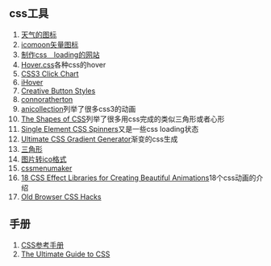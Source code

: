 ## css工具

1. [天气的图标](http://darkskyapp.github.io/skycons/)
2. [icomoon矢量图标](https://icomoon.io/)
3. [制作css　loading的网站](http://cssload.net/)
4. [Hover.css](http://ianlunn.github.io/Hover/)各种css的hover
5. [CSS3 Click Chart](http://css3clickchart.com/)
6. [iHover](http://gudh.github.io/ihover/dist/index.html)
7. [Creative Button Styles](http://tympanus.net/Development/CreativeButtons/)
8. [connoratherton](http://connoratherton.com/)
9. [anicollection](http://anicollection.github.io/#/)列举了很多css3的动画
10. [The Shapes of CSS](https://css-tricks.com/examples/ShapesOfCSS/)列举了很多用css完成的类似三角形或者心形
11. [Single Element CSS Spinners](http://projects.lukehaas.me/css-loaders/)又是一些css loading状态
12. [Ultimate CSS Gradient Generator](http://www.colorzilla.com/gradient-editor/)渐变的css生成
13. [三角形](http://apps.eky.hk/css-triangle-generator/zh-hant)
14. [图片转ico格式](http://www.favicongenerator.com/)
15. [cssmenumaker](http://cssmenumaker.com/)
16. [18 CSS Effect Libraries for Creating Beautiful Animations](https://codegeekz.com/css-effect-libraries-creating-beautiful-animations/)18个css动画的介绍
17. [Old Browser CSS Hacks](http://www.frontendevelopers.com/old-browser-css-hacks/)


## 手册
1. [CSS参考手册](http://css.doyoe.com/)
2. [The Ultimate Guide to CSS](https://www.campaignmonitor.com/css/)

